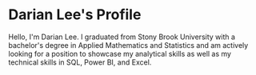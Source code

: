 # Darian Lee's Profile

Hello, I'm Darian Lee. I graduated from Stony Brook University with a bachelor's degree in Applied Mathematics and Statistics and am actively looking for a position to showcase my analytical skills as well as my technical skills in SQL, Power BI, and Excel.


